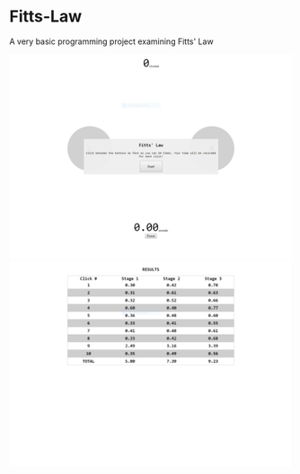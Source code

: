 # Fitts-Law
A very basic programming project examining Fitts' Law

![Start Screen](./sample.png)
![Results](./results.png)
